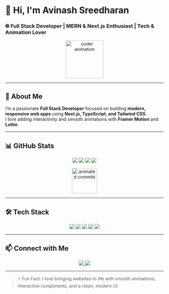 # 👋 Hi, I'm Avinash Sreedharan
### 🌐 Full Stack Developer | MERN & Next.js Enthusiast | Tech & Animation Lover

<p align="center">
  <img src="https://media.giphy.com/media/26ufdipQqU2lhNA4g/giphy.gif" width="120" alt="coder animation" />
</p>

---

## 🔹 About Me
I’m a passionate **Full Stack Developer** focused on building **modern, responsive web apps** using **Next.js, TypeScript, and Tailwind CSS**.  
I love adding interactivity and smooth animations with **Framer Motion** and **Lottie**.

---

## 📊 GitHub Stats

<p align="center">
  <img src="https://img.shields.io/badge/Commits-1200-blue?style=for-the-badge&logo=github" />
  <img src="https://img.shields.io/badge/Repositories-35-green?style=for-the-badge&logo=github" />
  <img src="https://img.shields.io/badge/Stars-500-yellow?style=for-the-badge&logo=github" />
  <img src="https://img.shields.io/badge/Followers-150-purple?style=for-the-badge&logo=github" />
</p>

<p align="center">
  <img src="https://assets10.lottiefiles.com/packages/lf20_3xq2udmj.json" width="80" alt="animated commits" />
</p>

---

## 🛠️ Tech Stack
<p align="center">
  <img src="https://img.shields.io/badge/Next.js-000000?style=for-the-badge&logo=nextdotjs&logoColor=white" />
  <img src="https://img.shields.io/badge/React-61DAFB?style=for-the-badge&logo=react&logoColor=black" />
  <img src="https://img.shields.io/badge/Node.js-339933?style=for-the-badge&logo=nodedotjs&logoColor=white" />
  <img src="https://img.shields.io/badge/TypeScript-3178C6?style=for-the-badge&logo=typescript&logoColor=white" />
  <img src="https://img.shields.io/badge/TailwindCSS-06B6D4?style=for-the-badge&logo=tailwind-css&logoColor=white" />
</p>

---

## 📫 Connect with Me
<p align="center">
  <a href="https://linkedin.com/in/avinash-sreedharan-a182666a/" target="_blank">
    <img src="https://img.shields.io/badge/LinkedIn-0A66C2?style=for-the-badge&logo=linkedin&logoColor=white" />
  </a>
  <a href="https://github.com/codesavinash" target="_blank">
    <img src="https://img.shields.io/badge/GitHub-181717?style=for-the-badge&logo=github&logoColor=white" />
  </a>
</p>

---

> ⚡ Fun Fact: I love bringing websites to life with smooth animations, interactive components, and a clean, modern UI.
